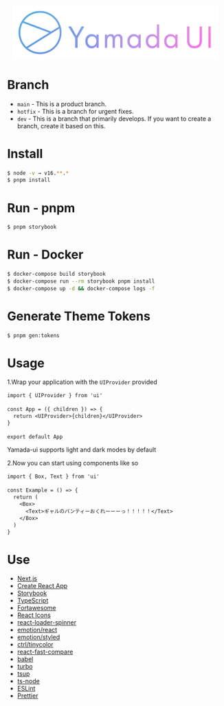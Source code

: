 <p align="center">
  <img src="https://raw.githubusercontent.com/hirotomoyamada/yamada-ui/main/logo/yamada-ui.png" alt="Yamada UI" width="480" />
</p>

# Branch

- `main` - This is a product branch.
- `hotfix` - This is a branch for urgent fixes.
- `dev` - This is a branch that primarily develops. If you want to create a branch, create it based on this.

# Install

```sh
$ node -v → v16.**.*
$ pnpm install
```

# Run - pnpm

```sh
$ pnpm storybook
```

# Run - Docker

```sh
$ docker-compose build storybook
$ docker-compose run --rm storybook pnpm install
$ docker-compose up -d && docker-compose logs -f
```

# Generate Theme Tokens

```sh
$ pnpm gen:tokens
```

# Usage

1.Wrap your application with the `UIProvider` provided

```tsx
import { UIProvider } from 'ui'

const App = ({ children }) => {
  return <UIProvider>{children}</UIProvider>
}

export default App
```

Yamada-ui supports light and dark modes by default

2.Now you can start using components like so

```tsx
import { Box, Text } from 'ui'

const Example = () => {
  return (
    <Box>
      <Text>ギャルのパンティーおくれーーーっ！！！！！</Text>
    </Box>
  )
}
```

# Use

- [Next.js](https://nextjs.org/)
- [Create React App](https://create-react-app.dev/)
- [Storybook](https://storybook.js.org/)
- [TypeScript](https://www.typescriptlang.org/)
- [Fortawesome](https://fontawesome.com/)
- [React Icons](https://react-icons.github.io/react-icons/)
- [react-loader-spinner](https://mhnpd.github.io/react-loader-spinner/)
- [emotion/react](https://emotion.sh/docs/@emotion/react)
- [emotion/styled](https://emotion.sh/docs/@emotion/styled)
- [ctrl/tinycolor](https://tinycolor.vercel.app/)
- [react-fast-compare](https://www.npmjs.com/package/react-fast-compare)
- [babel](https://babeljs.io/)
- [turbo](https://turborepo.org/)
- [tsup](https://tsup.egoist.dev/)
- [ts-node](https://typestrong.org/ts-node/)
- [ESLint](https://eslint.org/)
- [Prettier](https://prettier.io/)
